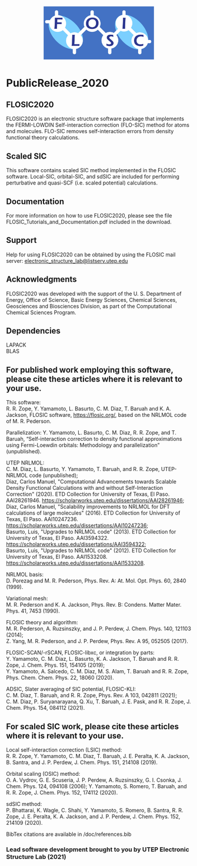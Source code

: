 <h1 align="center">
  <br>
  <a href="https://flosic.org"><img src="doc/logo.jpg" alt="FLOSIC" width="300"></a>
</h1>

# PublicRelease_2020
## FLOSIC2020

FLOSIC2020 is an electronic structure software package that implements the FERMI-LOWDIN Self-interaction correction (FLO-SIC) method for atoms and molecules.   FLO-SIC removes self-interaction errors from density functional theory calculations. 

## Scaled SIC 

This software contains scaled SIC method implemented in the FLOSIC software. Local-SIC, orbital-SIC, and sdSIC are included for performing perturbative and quasi-SCF (i.e. scaled potential) calculations.

## Documentation

For more information on how to use FLOSIC2020, please see the file FLOSIC_Tutorials_and_Documentation.pdf included in the download.

## Support

Help for using FLOSIC2020 can be obtained by using the FLOSIC mail server:  electronic_structure_lab@listserv.utep.edu

## Acknowledgments

FLOSIC2020 was developed with the support of the U. S. Department of Energy, Office of Science, Basic Energy Sciences, Chemical Sciences, Geosciences and Biosciences Division, as part of the Computational Chemical Sciences Program.

## Dependencies 

LAPACK \
BLAS

## For published work employing this software, please cite these articles where it is relevant to your use. 

This software: \
R. R. Zope, Y. Yamamoto, L. Basurto, C. M. Diaz, T. Baruah and K. A. Jackson, FLOSIC software, https://flosic.org/, based on the NRLMOL code of M. R. Pederson.

Parallelization:
Y. Yamamoto, L. Basurto, C. M. Diaz, R. R. Zope, and T. Baruah, “Self-interaction correction to density functional approximations using Fermi-Loewdin orbitals: Methodology and parallelization” (unpublished). 

UTEP NRLMOL: \
C. M. Diaz, L. Basurto, Y. Yamamoto, T. Baruah, and R. R. Zope, UTEP-NRLMOL code (unpublished); \
Diaz, Carlos Manuel, "Computational Advancements towards Scalable Density Functional Calculations with and without Self-Interaction Correction" (2020). ETD Collection for University of Texas, El Paso. AAI28261946.
https://scholarworks.utep.edu/dissertations/AAI28261946; \
Diaz, Carlos Manuel, "Scalability improvements to NRLMOL for DFT calculations of large molecules" (2016). ETD Collection for University of Texas, El Paso. AAI10247236.
https://scholarworks.utep.edu/dissertations/AAI10247236; \
Basurto, Luis, "Upgrades to NRLMOL code" (2013). ETD Collection for University of Texas, El Paso. AAI3594322. https://scholarworks.utep.edu/dissertations/AAI3594322; \
Basurto, Luis, "Upgrades to NRLMOL code" (2012). ETD Collection for University of Texas, El Paso. AAI1533208.
https://scholarworks.utep.edu/dissertations/AAI1533208.


NRLMOL basis: \
D. Porezag and M. R. Pederson, Phys. Rev. A: At. Mol. Opt. Phys. 60, 2840 (1999).

Variational mesh: \
M. R. Pederson and K. A. Jackson, Phys. Rev. B: Condens. Matter Mater. Phys. 41, 7453 (1990).

FLOSIC theory and algorithm: \
M. R. Pederson, A. Ruzsinszky, and J. P. Perdew, J. Chem. Phys. 140, 121103 (2014); \
Z. Yang, M. R. Pederson, and J. P. Perdew, Phys. Rev. A 95, 052505 (2017).

FLOSIC-SCAN/-rSCAN, FLOSIC-libxc, or integration by parts: \
Y. Yamamoto, C. M. Diaz, L. Basurto, K. A. Jackson, T. Baruah and R. R. Zope, J. Chem. Phys. 151, 154105 (2019); \
Y. Yamamoto, A. Salcedo, C. M. Diaz, M. S. Alam, T. Baruah and R. R. Zope, Phys. Chem. Chem. Phys. 22, 18060 (2020).

ADSIC, Slater averaging of SIC potential, FLOSIC-KLI: \
C. M. Diaz, T. Baruah, and R. R. Zope, Phys. Rev. A 103, 042811 (2021); \
C. M. Diaz, P. Suryanarayana, Q. Xu, T. Baruah, J. E. Pask, and R. R. Zope, J. Chem. Phys. 154, 084112 (2021).

## For scaled SIC work, please cite these articles where it is relevant to your use.

Local self-interaction correction (LSIC) method: \
R. R. Zope, Y. Yamamoto, C. M. Diaz, T. Baruah, J. E. Peralta, K. A. Jackson, B. Santra, and J. P. Perdew, J. Chem. Phys. 151, 214108 (2019).

Orbital scaling (OSIC) method: \
O. A. Vydrov, G. E. Scuseria, J. P. Perdew, A. Ruzsinszky, G. I. Csonka, J. Chem. Phys. 124, 094108 (2006);
Y. Yamamoto, S. Romero, T. Baruah, and R. R. Zope, J. Chem. Phys. 152, 174112 (2020).

sdSIC method:\
P. Bhattarai, K. Wagle, C. Shahi, Y. Yamamoto, S. Romero, B. Santra, R. R. Zope, J. E. Peralta, K. A. Jackson, and J. P. Perdew, J. Chem. Phys. 152, 214109 (2020).

BibTex citations are available in /doc/references.bib         

### Lead software development brought to you by UTEP Electronic Structure Lab (2021)
